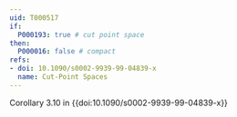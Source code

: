 ```yaml
---
uid: T000517
if:
  P000193: true # cut point space
then:
  P000016: false # compact
refs:
- doi: 10.1090/s0002-9939-99-04839-x
  name: Cut-Point Spaces
---
```


Corollary 3.10 in {{doi:10.1090/s0002-9939-99-04839-x}}
